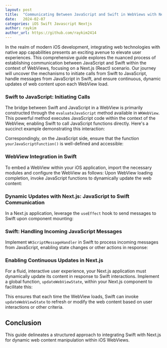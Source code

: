 ```yaml
---
layout: post
title:  "Communicating Between JavaScript and Swift in WebViews with Next.js"
date:   2024-02-07
categories: iOS Swift Javascript Nextjs
author: raykim
author_url: https://github.com/raykim2414
---
```


In the realm of modern iOS development, integrating web technologies with native app capabilities presents an exciting avenue to elevate user experiences. This comprehensive guide explores the nuanced process of establishing communication between JavaScript and Swift within the context of WebViews, focusing on a Next.js (React) scenario. Our journey will uncover the mechanisms to initiate calls from Swift to JavaScript, handle messages from JavaScript in Swift, and ensure continuous, dynamic updates of web content upon each WebView load. 

### Swift to JavaScript: Initiating Calls

The bridge between Swift and JavaScript in a WebView is primarily constructed through the `evaluateJavaScript` method available in `WKWebView`. This powerful method executes JavaScript code within the context of the WebView, enabling Swift to call JavaScript functions directly. Here's a succinct example demonstrating this interaction:

<script src="https://gist.github.com/raykim2414/5816ffb736ae48d149ced4f44c04779b.js"></script>

Correspondingly, on the JavaScript side, ensure that the function `yourJavaScriptFunction()` is well-defined and accessible:

<script src="https://gist.github.com/raykim2414/25bad7f229cddd3c7c0d0fa847150a9b.js"></script>

### WebView Integration in Swift

To embed a WebView within your iOS application, import the necessary modules and configure the WebView as follows:
Upon WebView loading completion, invoke JavaScript functions to dynamically update the web content:

<script src="https://gist.github.com/raykim2414/0ed1810205f10e028456e14a62d23023.js"></script>

### Dynamic Updates with Next.js: JavaScript to Swift Communication

In a Next.js application, leverage the `useEffect` hook to send messages to Swift upon component mounting:

<script src="https://gist.github.com/raykim2414/b26f4a098fda3582cc1ec86bb3264404.js"></script>

### Swift: Handling Incoming JavaScript Messages

Implement `WKScriptMessageHandler` in Swift to process incoming messages from JavaScript, enabling state changes or other actions in response:

<script src="https://gist.github.com/raykim2414/dc9ee0043b4f381333eac3f54ce208d4.js"></script>

### Enabling Continuous Updates in Next.js

For a fluid, interactive user experience, your Next.js application must dynamically update its content in response to Swift interactions. Implement a global function, `updateWebViewState`, within your Next.js component to facilitate this:

<script src="https://gist.github.com/raykim2414/ef756561f82684de747102edafcdbd91.js"></script>

This ensures that each time the WebView loads, Swift can invoke `updateWebViewState` to refresh or modify the web content based on user interactions or other criteria.

## Conclusion

This guide delineates a structured approach to integrating Swift with Next.js for dynamic web content manipulation within iOS WebViews. 
